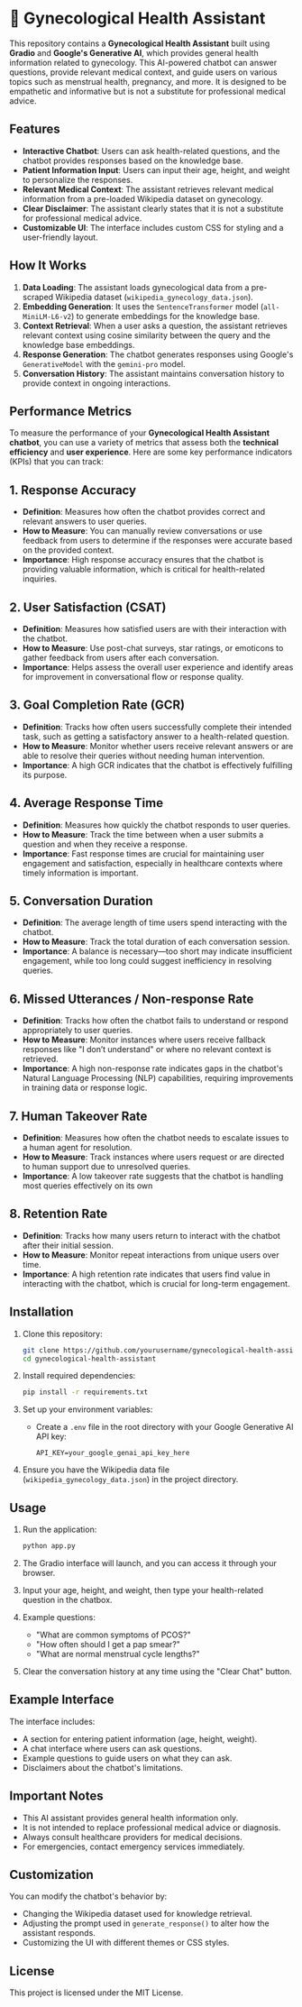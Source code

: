 


# 🏥 Gynecological Health Assistant

This repository contains a **Gynecological Health Assistant** built using **Gradio** and **Google's Generative AI**, which provides general health information related to gynecology. This AI-powered chatbot can answer questions, provide relevant medical context, and guide users on various topics such as menstrual health, pregnancy, and more. It is designed to be empathetic and informative but is not a substitute for professional medical advice.

## Features

- **Interactive Chatbot**: Users can ask health-related questions, and the chatbot provides responses based on the knowledge base.
- **Patient Information Input**: Users can input their age, height, and weight to personalize the responses.
- **Relevant Medical Context**: The assistant retrieves relevant medical information from a pre-loaded Wikipedia dataset on gynecology.
- **Clear Disclaimer**: The assistant clearly states that it is not a substitute for professional medical advice.
- **Customizable UI**: The interface includes custom CSS for styling and a user-friendly layout.

## How It Works

1. **Data Loading**: The assistant loads gynecological data from a pre-scraped Wikipedia dataset (`wikipedia_gynecology_data.json`).
2. **Embedding Generation**: It uses the `SentenceTransformer` model (`all-MiniLM-L6-v2`) to generate embeddings for the knowledge base.
3. **Context Retrieval**: When a user asks a question, the assistant retrieves relevant context using cosine similarity between the query and the knowledge base embeddings.
4. **Response Generation**: The chatbot generates responses using Google's `GenerativeModel` with the `gemini-pro` model.
5. **Conversation History**: The assistant maintains conversation history to provide context in ongoing interactions.

## Performance Metrics
To measure the performance of your **Gynecological Health Assistant chatbot**, you can use a variety of metrics that assess both the **technical efficiency** and **user experience**. Here are some key performance indicators (KPIs) that you can track:

## 1. **Response Accuracy**
   - **Definition**: Measures how often the chatbot provides correct and relevant answers to user queries.
   - **How to Measure**: You can manually review conversations or use feedback from users to determine if the responses were accurate based on the provided context.
   - **Importance**: High response accuracy ensures that the chatbot is providing valuable information, which is critical for health-related inquiries.

## 2. **User Satisfaction (CSAT)**
   - **Definition**: Measures how satisfied users are with their interaction with the chatbot.
   - **How to Measure**: Use post-chat surveys, star ratings, or emoticons to gather feedback from users after each conversation.
   - **Importance**: Helps assess the overall user experience and identify areas for improvement in conversational flow or response quality.

## 3. **Goal Completion Rate (GCR)**
   - **Definition**: Tracks how often users successfully complete their intended task, such as getting a satisfactory answer to a health-related question.
   - **How to Measure**: Monitor whether users receive relevant answers or are able to resolve their queries without needing human intervention.
   - **Importance**: A high GCR indicates that the chatbot is effectively fulfilling its purpose.

## 4. **Average Response Time**
   - **Definition**: Measures how quickly the chatbot responds to user queries.
   - **How to Measure**: Track the time between when a user submits a question and when they receive a response.
   - **Importance**: Fast response times are crucial for maintaining user engagement and satisfaction, especially in healthcare contexts where timely information is important.

## 5. **Conversation Duration**
   - **Definition**: The average length of time users spend interacting with the chatbot.
   - **How to Measure**: Track the total duration of each conversation session.
   - **Importance**: A balance is necessary—too short may indicate insufficient engagement, while too long could suggest inefficiency in resolving queries.

## 6. **Missed Utterances / Non-response Rate**
   - **Definition**: Tracks how often the chatbot fails to understand or respond appropriately to user queries.
   - **How to Measure**: Monitor instances where users receive fallback responses like "I don’t understand" or where no relevant context is retrieved.
   - **Importance**: A high non-response rate indicates gaps in the chatbot's Natural Language Processing (NLP) capabilities, requiring improvements in training data or response logic.

## 7. **Human Takeover Rate**
   - **Definition**: Measures how often the chatbot needs to escalate issues to a human agent for resolution.
   - **How to Measure**: Track instances where users request or are directed to human support due to unresolved queries.
   - **Importance**: A low takeover rate suggests that the chatbot is handling most queries effectively on its own

## 8. **Retention Rate**
   - **Definition**: Tracks how many users return to interact with the chatbot after their initial session.
   - **How to Measure**: Monitor repeat interactions from unique users over time.
   - **Importance**: A high retention rate indicates that users find value in interacting with the chatbot, which is crucial for long-term engagement.

   

## Installation

1. Clone this repository:

   ```bash
   git clone https://github.com/yourusername/gynecological-health-assistant.git
   cd gynecological-health-assistant
   ```

2. Install required dependencies:

   ```bash
   pip install -r requirements.txt
   ```

3. Set up your environment variables:
   
   - Create a `.env` file in the root directory with your Google Generative AI API key:

     ```
     API_KEY=your_google_genai_api_key_here
     ```

4. Ensure you have the Wikipedia data file (`wikipedia_gynecology_data.json`) in the project directory.

## Usage

1. Run the application:

   ```bash
   python app.py
   ```

2. The Gradio interface will launch, and you can access it through your browser.

3. Input your age, height, and weight, then type your health-related question in the chatbox.

4. Example questions:
   - "What are common symptoms of PCOS?"
   - "How often should I get a pap smear?"
   - "What are normal menstrual cycle lengths?"

5. Clear the conversation history at any time using the "Clear Chat" button.

## Example Interface

The interface includes:
- A section for entering patient information (age, height, weight).
- A chat interface where users can ask questions.
- Example questions to guide users on what they can ask.
- Disclaimers about the chatbot's limitations.



## Important Notes

- This AI assistant provides general health information only.
- It is not intended to replace professional medical advice or diagnosis.
- Always consult healthcare providers for medical decisions.
- For emergencies, contact emergency services immediately.

## Customization

You can modify the chatbot's behavior by:
- Changing the Wikipedia dataset used for knowledge retrieval.
- Adjusting the prompt used in `generate_response()` to alter how the assistant responds.
- Customizing the UI with different themes or CSS styles.

## License

This project is licensed under the MIT License.
```

